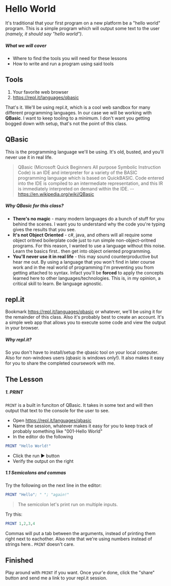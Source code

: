 # Hello World
It's traditional that your first program on a new platform be a "hello world" program.  This is a simple program which will output some text to the user *(namely, it should say "hello world")*. 

##### What we will cover
* Where to find the tools you will need for these lessons
* How to write and run a program using said tools

## Tools
1. Your favorite web browser
2. https://repl.it/languages/qbasic

That's it.  We'll be using repl.it, which is a cool web sandbox for many different programming languages.  In our case we will be working with **QBasic**.  I want to keep tooling to a minimum.  I don't want you getting bogged down with setup, that's not the point of this class.

## QBasic
This is the programming language we'll be using.  It's old, busted, and you'll never use it in real life.

> QBasic (Microsoft Quick Beginners All purpose Symbolic Instruction Code) is an IDE and interpreter for a variety of the BASIC programming language which is based on QuickBASIC. Code entered into the IDE is compiled to an intermediate representation, and this IR is immediately interpreted on demand within the IDE. -- https://en.wikipedia.org/wiki/QBasic

##### Why QBasic for this class?
- **There's no magic** - many modern languages do a bunch of stuff for you behind the scenes.  I want you to understand why the code you're typing gives the results that you see.
- **It's not Object Oriented** - c#, java, and others will all require some object oritned boilerplate code just to run simple non-object-oritned programs.  For this reason, I wanted to use a language without this noise.  Learn the basics first.. then get into object oriented programming.
- **You'll never use it in real life** - this may sound counterproductive but hear me out.  By using a language that you won't find in later course work and in the real world of programming I'm preventing you from getting attached to syntax.  Infact you'll be **forced** to apply the concepts learned here to other languages/technologies.  This is, in my opinion, a critical skill to learn.  Be language agnostic.

## repl.it
Bookmark https://repl.it/languages/qbasic or whatever, we'll be using it for the remainder of this class.  Also it's probably best to create an account.  It's a simple web app that allows you to execute some code and view the output in your browser.  

##### Why repl.it?
So you don't have to install/setup the qbasic tool on your local computer.  Also for non-windows users (qbasic is windows only!).  It also makes it easy for you to share the completed coursework with me.

## The Lesson
##### 1. PRINT
`PRINT` is a built in funciton of QBasic.  It takes in some text and will then output that text to the console for the user to see.

* Open https://repl.it/languages/qbasic
* Name the session, whatever makes it easy for you to keep track of probably something like "001-Hello World"
* In the editor do the following
```PureBasic
PRINT "Hello World!"
```
* Click the run ▶ button
* Verify the output on the right

##### 1.1 Semicolons and commas
Try the following on the next line in the editor:
```PureBasic
PRINT "Hello"; " "; "again!"
```

>The semicolon let's print run on multiple inputs.

Try this:
```PureBasic
PRINT 1,2,3,4
```
Commas will put a tab between the arguments, instead of printing them right next to eachother.  Also note that we're using numbers instead of strings here.. `PRINT` doesn't care.

## Finished
Play around with `PRINT` if you want.  Once your'e done, click the "share" button and send me a link to your repl.it session.